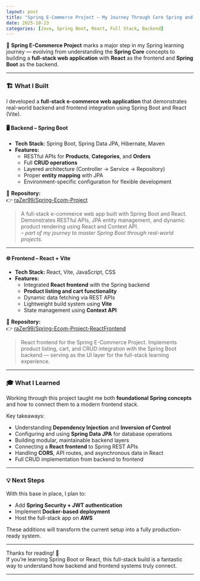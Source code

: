 ```yaml
---
layout: post
title: "Spring E-Commerce Project – My Journey Through Core Spring and React Integration"
date: 2025-10-23
categories: [Java, Spring Boot, React, Full Stack, Backend]
---
```


🚀 **Spring E-Commerce Project** marks a major step in my Spring learning journey — evolving from understanding the **Spring Core** concepts to building a **full-stack web application** with **React** as the frontend and **Spring Boot** as the backend.

---

### 🏗️ What I Built

I developed a **full-stack e-commerce web application** that demonstrates real-world backend and frontend integration using Spring Boot and React (Vite).

#### 🖥️ Backend – Spring Boot
- **Tech Stack:** Spring Boot, Spring Data JPA, Hibernate, Maven  
- **Features:**
  - RESTful APIs for **Products**, **Categories**, and **Orders**
  - Full **CRUD operations**
  - Layered architecture (Controller → Service → Repository)
  - Proper **entity mapping** with JPA
  - Environment-specific configuration for flexible development

📂 **Repository:**  
👉 [raZer99/Spring-Ecom-Project](https://github.com/raZer99/Spring-Ecom-Project)  

> A full-stack e-commerce web app built with Spring Boot and React. Demonstrates RESTful APIs, JPA entity management, and dynamic product rendering using React and Context API.  
> *– part of my journey to master Spring Boot through real-world projects.*

---

#### 🌐 Frontend – React + Vite
- **Tech Stack:** React, Vite, JavaScript, CSS  
- **Features:**
  - Integrated **React frontend** with the Spring backend
  - **Product listing and cart functionality**
  - Dynamic data fetching via REST APIs
  - Lightweight build system using **Vite**
  - State management using **Context API**

📂 **Repository:**  
👉 [raZer99/Spring-Ecom-Project-ReactFrontend](https://github.com/raZer99/Spring-Ecom-Project-ReactFrontend)  

> React frontend for the Spring E-Commerce Project. Implements product listing, cart, and CRUD integration with the Spring Boot backend — serving as the UI layer for the full-stack learning experience.

---

### 🎓 What I Learned

Working through this project taught me both **foundational Spring concepts** and how to connect them to a modern frontend stack.

Key takeaways:
- Understanding **Dependency Injection** and **Inversion of Control**
- Configuring and using **Spring Data JPA** for database operations
- Building modular, maintainable backend layers
- Connecting a **React frontend** to Spring REST APIs
- Handling **CORS**, API routes, and asynchronous data in React
- Full CRUD implementation from backend to frontend

---

### 💡 Next Steps

With this base in place, I plan to:
- Add **Spring Security + JWT authentication**
- Implement **Docker-based deployment**
- Host the full-stack app on **AWS**

These additions will transform the current setup into a fully production-ready system.

---

Thanks for reading! 🌱  
If you’re learning Spring Boot or React, this full-stack build is a fantastic way to understand how backend and frontend systems truly connect.  

---
